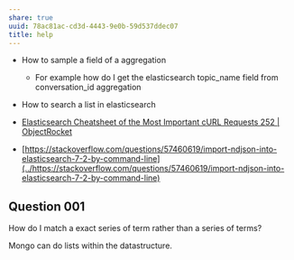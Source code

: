 ```yaml
---
share: true
uuid: 78ac81ac-cd3d-4443-9e0b-59d537ddec07
title: help
---
```

* How to sample a field of a aggregation
  * For example how do I get the elasticsearch topic_name field from conversation_id aggregation
* How to search a list in elasticsearch

* [Elasticsearch Cheatsheet of the Most Important cURL Requests 252 | ObjectRocket](https://kb.objectrocket.com/elasticsearch/elasticsearch-cheatsheet-of-the-most-important-curl-requests-252)
* [https://stackoverflow.com/questions/57460619/import-ndjson-into-elasticsearch-7-2-by-command-line](../https://stackoverflow.com/questions/57460619/import-ndjson-into-elasticsearch-7-2-by-command-line)

## Question 001

How do I match a exact series of term rather than a series of terms?

Mongo can do lists within the datastructure.